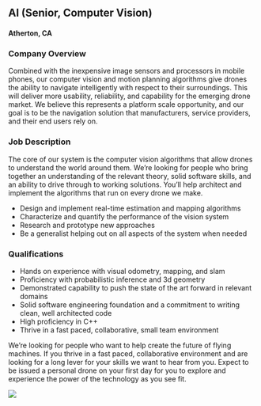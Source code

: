 ## AI (Senior, Computer Vision)
#### Atherton, CA

### Company Overview
Combined with the inexpensive image sensors and processors in mobile phones, our computer vision and motion planning algorithms give drones the ability to navigate intelligently with respect to their surroundings. This will deliver more usability, reliability, and capability for the emerging drone market. We believe this represents a platform scale opportunity, and our goal is to be the navigation solution that manufacturers, service providers, and their end users rely on.

### Job Description
The core of our system is the computer vision algorithms that allow drones to understand the world around them. We’re looking for people who bring together an understanding of the relevant theory, solid software skills, and an ability to drive through to working solutions. You’ll help architect and implement the algorithms that run on every drone we make.

+	Design and implement real-time estimation and mapping algorithms
+	Characterize and quantify the performance of the vision system
+	Research and prototype new approaches
+	Be a generalist helping out on all aspects of the system when needed

### Qualifications
+	Hands on experience with visual odometry, mapping, and slam
+	Proficiency with probabilistic inference and 3d geometry
+	Demonstrated capability to push the state of the art forward in relevant domains
+	Solid software engineering foundation and a commitment to writing clean, well architected code
+	High proficiency in C++
+	Thrive in a fast paced, collaborative, small team environment

We’re looking for people who want to help create the future of flying machines. If you thrive in a fast paced, collaborative environment and are looking for a long lever for your skills we want to hear from you. Expect to be issued a personal drone on your first day for you to explore and experience the power of the technology as you see fit.


[<img src='https://dabuttonfactory.com/button.png?t=Apply&f=Calibri-Bold&ts=24&tc=fff&tshs=1&tshc=000&hp=20&vp=8&c=5&bgt=gradient&bgc=3d85c6&ebgc=073763'>](https://letsrockit.co/users/auth/github?interested=true&job_id=u2t5zglv-ai-senior-computer-vision)
